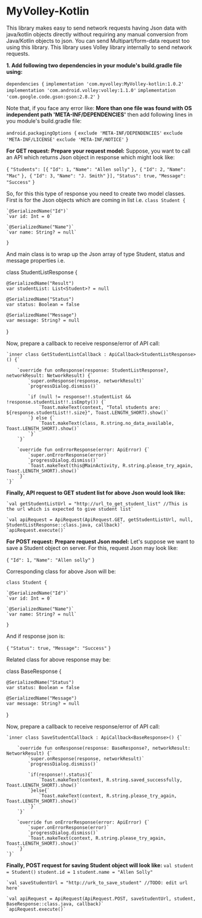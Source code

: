 # MyVolley-Kotlin
This library makes easy to send network requests having Json data with java/kotlin objects directly without requiring any manual conversion from Java/Kotlin objects to json. You can send Multipart/form-data request too using this library. This library uses Volley library internally to send network requests.

**1. Add following two dependencies in your module's build.gradle file using:**

`dependencies {`
    `implementation 'com.myvolley:MyVolley-kotlin:1.0.2'`
    `implementation 'com.android.volley:volley:1.1.0'`
    `implementation 'com.google.code.gson:gson:2.8.2'`
`}`

Note that, if you face any error like: **More than one file was found with OS independent path 'META-INF/DEPENDENCIES'** then add following lines in you module's build.gradle file:

`android.packagingOptions {`
    `exclude 'META-INF/DEPENDENCIES'`
    `exclude 'META-INF/LICENSE'`
    `exclude 'META-INF/NOTICE'`
`}`

**For GET request:**
**Prepare your request model:**
Suppose, you want to call an API which returns Json object in response which might look like:

`{`
	`"Students": [{`
		`"Id": 1,`
		`"Name": "Allen solly"`
	`}, {`
		`"Id": 2,`
		`"Name": "Mac"`
	`}, {`
		`"Id": 3,`
		`"Name": "J. Smith"`
	`}],`
	`"Status": true,`
	`"Message": "Success"`
`}`

So, for this this type of response you need to create two model classes. First is for the Json objects which are coming in list i.e.
`class Student {`

    `@SerializedName("Id")`
    `var id: Int = 0`

    `@SerializedName("Name")`
    `var name: String? = null`
`}`

And main class is to wrap up the Json array of type Student, status and message properties i.e.

class StudentListResponse {

    @SerializedName("Result")
    var studentList: List<Student>? = null
    
    @SerializedName("Status")
    var status: Boolean = false

    @SerializedName("Message")
    var message: String? = null
}

Now, prepare a callback to receive response/error of API call:

    `inner class GetStudentListCallback : ApiCallback<StudentListResponse>() {`

        `override fun onResponse(response: StudentListResponse?, networkResult: NetworkResult) {`
            `super.onResponse(response, networkResult)`
            `progressDialog.dismiss()`

            `if (null != response!!.studentList && !response.studentList!!.isEmpty()) {`
                `Toast.makeText(context, "Total students are: ${response.studentList!!.size}", Toast.LENGTH_SHORT).show()`
            `} else {`
                `Toast.makeText(class, R.string.no_data_available, Toast.LENGTH_SHORT).show()`
            `}`
        `}`

        `override fun onErrorResponse(error: ApiError) {`
            `super.onErrorResponse(error)`
            `progressDialog.dismiss()`
            `Toast.makeText(this@MainActivity, R.string.please_try_again, Toast.LENGTH_SHORT).show()`
        `}`
    `}`

**Finally, API request to GET student list for above Json would look like:**

    `val getStudentListUrl = "http://url_to_get_student_list" //This is the url which is expected to give student list`

    `val apiRequest = ApiRequest(ApiRequest.GET, getStudentListUrl, null, StudentListResponse::class.java, callback)`
    `apiRequest.execute()`


**For POST request:**
**Prepare request Json model:**
Let's suppose we want to save a Student object on server. For this, request Json may look like:

`{`
    `"Id": 1,`
    `"Name": "Allen solly"`
`}`

Corresponding class for above Json will be:

`class Student {`

    `@SerializedName("Id")`
    `var id: Int = 0`

    `@SerializedName("Name")`
    `var name: String? = null`
`}`

And if response json is:

`{`
    `"Status": true,`
    `"Message": "Success"`
`}`

Related class for above response may be:

class BaseResponse {

    @SerializedName("Status")
    var status: Boolean = false

    @SerializedName("Message")
    var message: String? = null
}

Now, prepare a callback to receive response/error of API call:

    `inner class SaveStudentCallback : ApiCallback<BaseResponse>() {`

        `override fun onResponse(response: BaseResponse?, networkResult: NetworkResult) {`
            `super.onResponse(response, networkResult)`
            `progressDialog.dismiss()`

            `if(response!!.status){`
                `Toast.makeText(context, R.string.saved_successfully, Toast.LENGTH_SHORT).show()`
            `}else{`
                `Toast.makeText(context, R.string.please_try_again, Toast.LENGTH_SHORT).show()`
            `}`
        `}`

        `override fun onErrorResponse(error: ApiError) {`
            `super.onErrorResponse(error)`
            `progressDialog.dismiss()`
            `Toast.makeText(context, R.string.please_try_again, Toast.LENGTH_SHORT).show()`
        `}`
    `}`

**Finally, POST request for saving Student object will look like:**
    `val student = Student()`
    `student.id = 1`
    `student.name = "Allen Solly"`

    `val saveStudentUrl = "http://urk_to_save_student" //TODO: edit url here`

    `val apiRequest = ApiRequest(ApiRequest.POST, saveStudentUrl, student, BaseResponse::class.java, callback)`
    `apiRequest.execute()`
